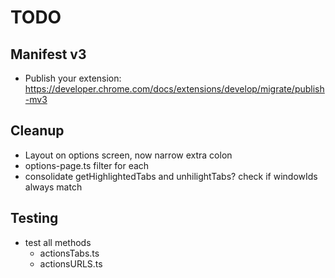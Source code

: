 # TODO

## Manifest v3

- Publish your extension: https://developer.chrome.com/docs/extensions/develop/migrate/publish-mv3

## Cleanup

- Layout on options screen, now narrow extra colon
- options-page.ts filter for each
- consolidate getHighlightedTabs and unhilightTabs? check if windowIds always match

## Testing

- test all methods
  - actionsTabs.ts
  - actionsURLS.ts
